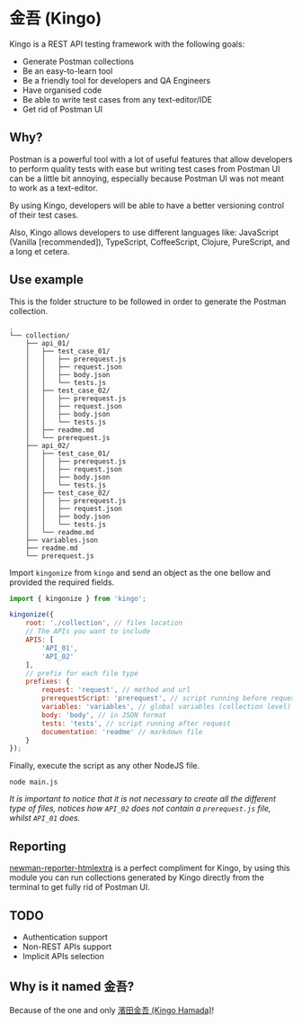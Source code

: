 # 金吾 (Kingo)

Kingo is a REST API testing framework with the following goals:

- Generate Postman collections
- Be an easy-to-learn tool
- Be a friendly tool for developers and QA Engineers
- Have organised code
- Be able to write test cases from any text-editor/IDE
- Get rid of Postman UI

## Why?

Postman is a powerful tool with a lot of useful features that allow developers to perform quality tests with ease but writing test cases from Postman UI can be a little bit annoying, especially because Postman UI was not meant to work as a text-editor.

By using Kingo, developers will be able to have a better versioning control of their test cases.

Also, Kingo allows developers to use different languages like: JavaScript (Vanilla [recommended]), TypeScript, CoffeeScript, Clojure, PureScript, and a long et cetera.

## Use example

This is the folder structure to be followed in order to generate the Postman collection.

```
.
└── collection/
    ├── api_01/
    │   ├── test_case_01/
    │   │   ├── prerequest.js
    │   │   ├── request.json
    │   │   ├── body.json
    │   │   └── tests.js
    │   ├── test_case_02/
    │   │   ├── prerequest.js
    │   │   ├── request.json
    │   │   ├── body.json
    │   │   └── tests.js
    │   ├── readme.md
    │   └── prerequest.js
    ├── api_02/
    │   ├── test_case_01/
    │   │   ├── prerequest.js
    │   │   ├── request.json
    │   │   ├── body.json
    │   │   └── tests.js
    │   ├── test_case_02/
    │   │   ├── prerequest.js
    │   │   ├── request.json
    │   │   ├── body.json
    │   │   └── tests.js
    │   └── readme.md
    ├── variables.json
    ├── readme.md
    └── prerequest.js
```

Import `kingonize` from `kingo` and send an object as the one bellow and provided the required fields.

```js
import { kingonize } from 'kingo';

kingonize({
    root: './collection', // files location
    // The APIs you want to include
    APIS: [
        'API_01',
        'API_02'
    ],
    // prefix for each file type
    prefixes: {
        request: 'request', // method and url
        prerequestScript: 'prerequest', // script running before request
        variables: 'variables', // global variables (collection level)
        body: 'body', // in JSON format
        tests: 'tests', // script running after request
        documentation: 'readme' // markdown file
    }
});
```

Finally, execute the script as any other NodeJS file.

```
node main.js
```

*It is important to notice that it is not necessary to create all the different type of files, notices how `API_02` does not contain a `prerequest.js` file, whilst `API_01` does.*

## Reporting

[newman-reporter-htmlextra](https://github.com/DannyDainton/newman-reporter-htmlextra) is a perfect compliment for Kingo, by using this module you can run collections generated by Kingo directly from the terminal to get fully rid of Postman UI.

## TODO

- Authentication support
- Non-REST APIs support
- Implicit APIs selection

## Why is it named 金吾?

Because of the one and only [濱田金吾 (Kingo Hamada)](https://ja.wikipedia.org/wiki/%E6%BF%B1%E7%94%B0%E9%87%91%E5%90%BE)!
